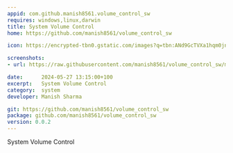 ```yaml
---
appid: com.github.manish8561.volume_control_sw
requires: windows,linux,darwin
title: System Volume Control
home: https://github.com/manish8561/volume_control_sw

icon: https://encrypted-tbn0.gstatic.com/images?q=tbn:ANd9GcTVXa1hqm0jnD47_29JuJ-Wd_CqtbeiAsjlDgQ-4bIYUlWHrNufFP-T5DGJbPNqlqOTP7M

screenshots:
- url: https://raw.githubusercontent.com/manish8561/volume_control_sw/main/assets/screenshots/screen.jpg

date:      2024-05-27 13:15:00+100
excerpt:   System Volume Control
category:  system
developer: Manish Sharma

git: https://github.com/manish8561/volume_control_sw
package: github.com/manish8561/volume_control_sw
version: 0.0.2
---
```


System Volume Control